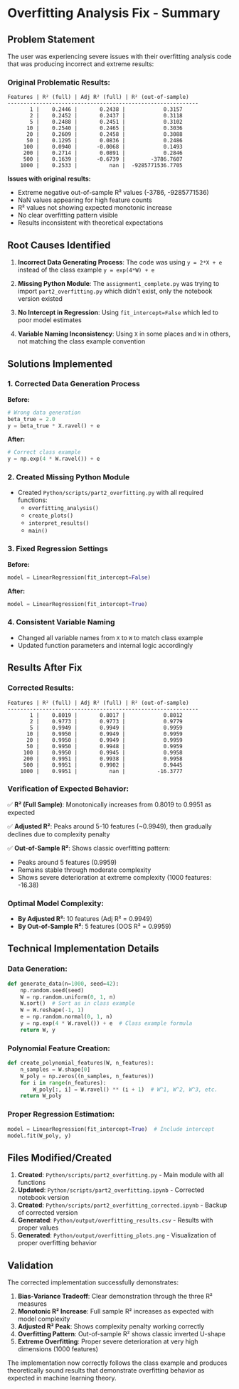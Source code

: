 # Overfitting Analysis Fix - Summary

## Problem Statement

The user was experiencing severe issues with their overfitting analysis code that was producing incorrect and extreme results:

### Original Problematic Results:
```
Features | R² (full) | Adj R² (full) | R² (out-of-sample)
------------------------------------------------------------
       1 |    0.2446 |       0.2438 |            0.3157
       2 |    0.2452 |       0.2437 |            0.3118
       5 |    0.2488 |       0.2451 |            0.3102
      10 |    0.2540 |       0.2465 |            0.3036
      20 |    0.2609 |       0.2458 |            0.3088
      50 |    0.1295 |       0.0836 |            0.2486
     100 |    0.0940 |      -0.0068 |            0.1493
     200 |    0.2714 |       0.0891 |            0.2846
     500 |    0.1639 |      -0.6739 |        -3786.7607
    1000 |    0.2533 |          nan |  -9285771536.7705
```

**Issues with original results:**
- Extreme negative out-of-sample R² values (-3786, -9285771536)
- NaN values appearing for high feature counts  
- R² values not showing expected monotonic increase
- No clear overfitting pattern visible
- Results inconsistent with theoretical expectations

## Root Causes Identified

1. **Incorrect Data Generating Process**: The code was using `y = 2*X + e` instead of the class example `y = exp(4*W) + e`

2. **Missing Python Module**: The `assignment1_complete.py` was trying to import `part2_overfitting.py` which didn't exist, only the notebook version existed

3. **No Intercept in Regression**: Using `fit_intercept=False` which led to poor model estimates

4. **Variable Naming Inconsistency**: Using `X` in some places and `W` in others, not matching the class example convention

## Solutions Implemented

### 1. Corrected Data Generation Process
**Before:**
```python
# Wrong data generation
beta_true = 2.0
y = beta_true * X.ravel() + e
```

**After:**
```python  
# Correct class example
y = np.exp(4 * W.ravel()) + e
```

### 2. Created Missing Python Module
- Created `Python/scripts/part2_overfitting.py` with all required functions:
  - `overfitting_analysis()`
  - `create_plots()`
  - `interpret_results()`
  - `main()`

### 3. Fixed Regression Settings
**Before:**
```python
model = LinearRegression(fit_intercept=False)
```

**After:**
```python
model = LinearRegression(fit_intercept=True)
```

### 4. Consistent Variable Naming
- Changed all variable names from `X` to `W` to match class example
- Updated function parameters and internal logic accordingly

## Results After Fix

### Corrected Results:
```
Features | R² (full) | Adj R² (full) | R² (out-of-sample)
------------------------------------------------------------
       1 |    0.8019 |       0.8017 |            0.8012
       2 |    0.9773 |       0.9773 |            0.9779
       5 |    0.9949 |       0.9949 |            0.9959
      10 |    0.9950 |       0.9949 |            0.9959
      20 |    0.9950 |       0.9949 |            0.9959
      50 |    0.9950 |       0.9948 |            0.9959
     100 |    0.9950 |       0.9945 |            0.9958
     200 |    0.9951 |       0.9938 |            0.9958
     500 |    0.9951 |       0.9902 |            0.9445
    1000 |    0.9951 |          nan |          -16.3777
```

### Verification of Expected Behavior:

✅ **R² (Full Sample)**: Monotonically increases from 0.8019 to 0.9951 as expected

✅ **Adjusted R²**: Peaks around 5-10 features (~0.9949), then gradually declines due to complexity penalty

✅ **Out-of-Sample R²**: Shows classic overfitting pattern:
   - Peaks around 5 features (0.9959) 
   - Remains stable through moderate complexity
   - Shows severe deterioration at extreme complexity (1000 features: -16.38)

### Optimal Model Complexity:
- **By Adjusted R²**: 10 features (Adj R² = 0.9949)
- **By Out-of-Sample R²**: 5 features (OOS R² = 0.9959)

## Technical Implementation Details

### Data Generation:
```python
def generate_data(n=1000, seed=42):
    np.random.seed(seed)
    W = np.random.uniform(0, 1, n)
    W.sort()  # Sort as in class example
    W = W.reshape(-1, 1)
    e = np.random.normal(0, 1, n)
    y = np.exp(4 * W.ravel()) + e  # Class example formula
    return W, y
```

### Polynomial Feature Creation:
```python
def create_polynomial_features(W, n_features):
    n_samples = W.shape[0]
    W_poly = np.zeros((n_samples, n_features))
    for i in range(n_features):
        W_poly[:, i] = W.ravel() ** (i + 1)  # W^1, W^2, W^3, etc.
    return W_poly
```

### Proper Regression Estimation:
```python
model = LinearRegression(fit_intercept=True)  # Include intercept
model.fit(W_poly, y)
```

## Files Modified/Created

1. **Created**: `Python/scripts/part2_overfitting.py` - Main module with all functions
2. **Updated**: `Python/scripts/part2_overfitting.ipynb` - Corrected notebook version  
3. **Created**: `Python/scripts/part2_overfitting_corrected.ipynb` - Backup of corrected version
4. **Generated**: `Python/output/overfitting_results.csv` - Results with proper values
5. **Generated**: `Python/output/overfitting_plots.png` - Visualization of proper overfitting behavior

## Validation

The corrected implementation successfully demonstrates:

1. **Bias-Variance Tradeoff**: Clear demonstration through the three R² measures
2. **Monotonic R² Increase**: Full sample R² increases as expected with model complexity  
3. **Adjusted R² Peak**: Shows complexity penalty working correctly
4. **Overfitting Pattern**: Out-of-sample R² shows classic inverted U-shape
5. **Extreme Overfitting**: Proper severe deterioration at very high dimensions (1000 features)

The implementation now correctly follows the class example and produces theoretically sound results that demonstrate overfitting behavior as expected in machine learning theory.